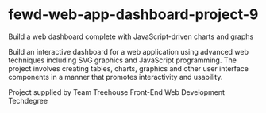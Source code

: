 # fewd-web-app-dashboard-project-9
Build a web dashboard complete with JavaScript-driven charts and graphs

Build an interactive dashboard for a web application using advanced web techniques including SVG graphics and JavaScript programming. The project involves creating tables, charts, graphics and other user interface components in a manner that promotes interactivity and usability.

Project supplied by Team Treehouse Front-End Web Development Techdegree
